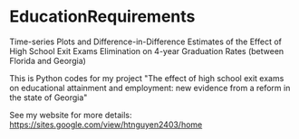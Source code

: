 # EducationRequirements
Time-series Plots and Difference-in-Difference Estimates of the Effect of High School Exit Exams Elimination on 4-year Graduation Rates (between Florida and Georgia)

This is Python codes for my project "The effect of high school exit exams on educational attainment and employment: new evidence from a reform in the state 
of Georgia"

See my website for more details: https://sites.google.com/view/htnguyen2403/home

